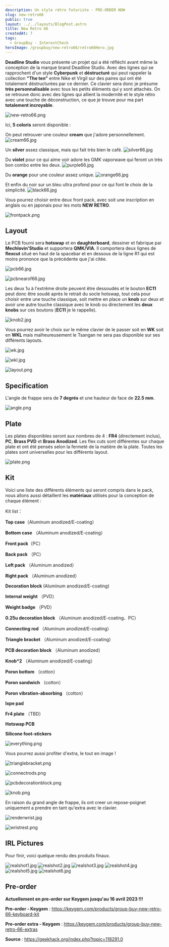 ```yaml
---
description: Un style rétro futuriste - PRE-ORDER NOW
slug: new-retro66
public: true
layout: ../../layouts/BlogPost.astro
title: New Retro 66
createdAt: 7
tags:
  - GroupBuy - InterestCheck
heroImage: /groupbuy/new-retro66/retro66Hero.jpg
---
```



**Deadline Studio** vous présente un projet qui a été réfléchi avant même la conception de la marque brand Deadline Studio. Avec des lignes qui se rapprochent d'un style **Cyberpunk** et **déstructuré** qui peut rappeler la collection **"The ten"** entre Nike et Virgil sur des paires qui ont été totalement déstructurées par ce dernier. Ce clavier sera donc je présume **très personnalisable** avec tous les petits éléments qui y sont attachés. On se retrouve donc avec des lignes qui allient la modernité et le style rétro avec une touche de déconstruction, ce que je trouve pour ma part **totalement incroyable**.

![new-retro66.png](/groupbuy/new-retro66/new-retro66.jpg)

Ici, **5 coloris** seront disponible : 

On peut retrouver une couleur **cream** que j'adore personnellement.
![cream66.jpg](/groupbuy/new-retro66/cream66.jpg)

Un **silver** assez classique, mais qui fait très bien le café.
![silver66.jpg](/groupbuy/new-retro66/silver66.jpg)

Du **violet** pour ce qui aime voir adore les GMK vaporwave qui feront un très bon combo entre les deux.
![purple66.jpg](/groupbuy/new-retro66/purple66.jpg)

Du **orange** pour une couleur assez unique.
![orange66.jpg](/groupbuy/new-retro66/orange66.jpg)

Et enfin du noir sur un bleu ultra profond pour ce qui font le choix de la simplicité.
![black66.jpg](/groupbuy/new-retro66/black66.jpg)

Vous pourrez choisir entre deux front pack, avec soit une inscription en anglais ou en japonais pour les mots **NEW RETRO**.

![frontpack.png](/groupbuy/new-retro66/frontpack.png)

## Layout

Le PCB fourni sera **hotswap** et en **daughterboard**, dessiner et fabrique par **Mechlovin'Studio** et supportera **QMK/VIA**. Il comportera deux lignes de **flexcut** situé en haut de la spacebar et en dessous de la ligne R1 qui est moins prononce que la précédente que j'ai citée.

![pcb66.jpg](/groupbuy/new-retro66/pcb66.jpg)

![pcbnearof66.jpg](/groupbuy/new-retro66/pcbnearof66.jpg)

Les deux 1u à l'extrême droite peuvent être dessoudés et le bouton **EC11** peut donc être soudé après le retrait du socle hotswap, tout cela pour choisir entre une touche classique, soit mettre en place un **knob** sur deux et avoir une autre touche classique avec le knob ou directement les **deux knobs** sur ces boutons (**EC11** je le rappelle). 

![knob2.jpg](/groupbuy/new-retro66/knob2.jpg)

Vous pourrez avoir le choix sur le même clavier de le passer soit en **WK** soit en **WKL** mais malheureusement le Tsangan ne sera pas disponible sur ses différents layouts.

![wk.jpg](/groupbuy/new-retro66/wk.jpg)

![wkl.jpg](/groupbuy/new-retro66/wkl.jpg)

![layout.png](/groupbuy/new-retro66/layout.png)

## Specification

L'angle de frappe sera de **7 degrés** et une hauteur de face de **22.5 mm**.

![angle.png](/groupbuy/new-retro66/angle.png)

## Plate

Les plates disponibles seront aux nombres de 4 : **FR4** (directement inclus), **PC**, **Brass PVD** et **Brass Anodized**. Les flex cuts sont différentes sur chaque plate et ont été pensés selon la fermeté de la matière de la plate. Toutes les plates sont universelles pour les différents layout.

![plate.png](/groupbuy/new-retro66/plate.png)

## Kit

Voici une liste des différents éléments qui seront compris dans le pack, nous allons aussi détaillent les **matériaux** utilisés pour la conception de chaque élément :

Kit list：

**Top case**（Aluminum  anodized/E-coating）

**Bottom case** （Aluminum anodized/E-coating）

**Front pack**（PC）

**Back pack** （PC）

**Left pack** （Aluminum anodized）

**Right pack** （Aluminum anodized）

**Decoration block** (Aluminum anodized/E-coating)

**Internal weight** （PVD）

**Weight badge** （PVD）

**0.25u decoration block** （Aluminum anodized/E-coating、PC）

**Connecting rod** （Aluminum  anodized/E-coating）

**Triangle bracket** （Aluminum  anodized/E-coating）

**PCB decoration block** （Aluminum  anodized）

**Knob*2** （Aluminum  anodized/E-coating）

**Poron bottom** （cotton）

**Poron sandwich** （cotton）

**Poron vibration-absorbing** （cotton）

**Ixpe pad**

**Fr4 plate** （TBD）

**Hotswap PCB**

**Silicone foot-stickers**

![everything.png](/groupbuy/new-retro66/everything.png)

Vous pourrez aussi profiter d'extra, le tout en image !

![trianglebracket.png](/groupbuy/new-retro66/trianglebracket.png)

![connectrods.png](/groupbuy/new-retro66/connectrod.png)

![pcbdecorationblock.png](/groupbuy/new-retro66/pcbdecorationblock.png)

![knob.png](/groupbuy/new-retro66/knob.png)


En raison du grand angle de frappe, ils ont creer un repose-poignet uniquement a prendre en tant qu'extra avec le clavier.

![renderwrist.jpg](/groupbuy/new-retro66/renderwrist.jpg)

![wristrest.png](/groupbuy/new-retro66/wristrest.png)

## IRL Pictures 

Pour finir, voici quelque rendu des produits finaux.

![realshot1.jpg](/groupbuy/new-retro66/realshot1.jpg)
![realshot2.jpg](/groupbuy/new-retro66/realshot2.jpg)
![realshot3.jpg](/groupbuy/new-retro66/realshot3.jpg)
![realshot4.jpg](/groupbuy/new-retro66/realshot4.jpg)
![realshot5.jpg](/groupbuy/new-retro66/realshot5.jpg)
![realshot6.jpg](/groupbuy/new-retro66/realshot6.jpg)


## Pre-order

**Actuellement en pre-order sur Keygem jusqu'au 16 avril 2023 !!!**

**Pre-order - Keygem** : https://keygem.com/products/group-buy-new-retro-66-keyboard-kit

**Pre-order extra - Keygem** : https://keygem.com/products/group-buy-new-retro-66-extras

**Source** : https://geekhack.org/index.php?topic=118291.0